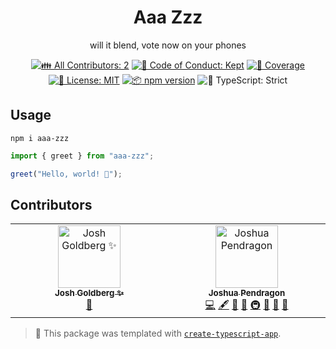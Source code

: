 <h1 align="center">Aaa Zzz</h1>

<p align="center">will it blend, vote now on your phones</p>

<p align="center">
	<!-- prettier-ignore-start -->
	<!-- ALL-CONTRIBUTORS-BADGE:START - Do not remove or modify this section -->
	<a href="#contributors" target="_blank"><img alt="👪 All Contributors: 2" src="https://img.shields.io/badge/%F0%9F%91%AA_all_contributors-2-21bb42.svg" /></a>
<!-- ALL-CONTRIBUTORS-BADGE:END -->
	<!-- prettier-ignore-end -->
	<a href="https://github.com/graffhyrum/aaa-zzz/blob/main/.github/CODE_OF_CONDUCT.md" target="_blank"><img alt="🤝 Code of Conduct: Kept" src="https://img.shields.io/badge/%F0%9F%A4%9D_code_of_conduct-kept-21bb42" /></a>
	<a href="https://codecov.io/gh/graffhyrum/aaa-zzz" target="_blank"><img alt="🧪 Coverage" src="https://img.shields.io/codecov/c/github/graffhyrum/aaa-zzz?label=%F0%9F%A7%AA%20coverage" /></a>
	<a href="https://github.com/graffhyrum/aaa-zzz/blob/main/LICENSE.md" target="_blank"><img alt="📝 License: MIT" src="https://img.shields.io/badge/%F0%9F%93%9D_license-MIT-21bb42.svg"></a>
	<a href="http://npmjs.com/package/aaa-zzz"><img alt="📦 npm version" src="https://img.shields.io/npm/v/aaa-zzz?color=21bb42&label=%F0%9F%93%A6%20npm" /></a>
	<img alt="💪 TypeScript: Strict" src="https://img.shields.io/badge/%F0%9F%92%AA_typescript-strict-21bb42.svg" />
</p>

## Usage

```shell
npm i aaa-zzz
```

```ts
import { greet } from "aaa-zzz";

greet("Hello, world! 💖");
```

## Contributors

<!-- spellchecker: disable -->
<!-- ALL-CONTRIBUTORS-LIST:START - Do not remove or modify this section -->
<!-- prettier-ignore-start -->
<!-- markdownlint-disable -->
<table>
  <tbody>
    <tr>
      <td align="center" valign="top" width="14.28%"><a href="http://www.joshuakgoldberg.com/"><img src="https://avatars.githubusercontent.com/u/3335181?v=4?s=100" width="100px;" alt="Josh Goldberg ✨"/><br /><sub><b>Josh Goldberg ✨</b></sub></a><br /><a href="#tool-JoshuaKGoldberg" title="Tools">🔧</a></td>
      <td align="center" valign="top" width="14.28%"><a href="https://pendragon-coding.dev/"><img src="https://avatars.githubusercontent.com/u/69610278?v=4?s=100" width="100px;" alt="Joshua Pendragon"/><br /><sub><b>Joshua Pendragon</b></sub></a><br /><a href="https://github.com/graffhyrum/aaa-zzz/commits?author=graffhyrum" title="Code">💻</a> <a href="#content-graffhyrum" title="Content">🖋</a> <a href="https://github.com/graffhyrum/aaa-zzz/commits?author=graffhyrum" title="Documentation">📖</a> <a href="#ideas-graffhyrum" title="Ideas, Planning, & Feedback">🤔</a> <a href="#infra-graffhyrum" title="Infrastructure (Hosting, Build-Tools, etc)">🚇</a> <a href="#maintenance-graffhyrum" title="Maintenance">🚧</a> <a href="#projectManagement-graffhyrum" title="Project Management">📆</a> <a href="#tool-graffhyrum" title="Tools">🔧</a></td>
    </tr>
  </tbody>
</table>

<!-- markdownlint-restore -->
<!-- prettier-ignore-end -->

<!-- ALL-CONTRIBUTORS-LIST:END -->
<!-- spellchecker: enable -->

<!-- You can remove this notice if you don't want it 🙂 no worries! -->

> 💙 This package was templated with [`create-typescript-app`](https://github.com/JoshuaKGoldberg/create-typescript-app).
